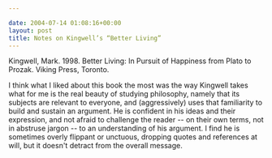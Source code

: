 ```yaml
---

date: 2004-07-14 01:08:16+00:00
layout: post
title: Notes on Kingwell’s “Better Living”
---
```


Kingwell, Mark.  1998.  Better Living: In Pursuit of Happiness from Plato to Prozak.  Viking Press, Toronto.



I think what I liked about this book the most was the way Kingwell takes what for me is the real beauty of studying philosophy, namely that its subjects are relevant to everyone, and (aggressively) uses that familiarity to build and sustain an argument.   He is confident in his ideas and their expression, and not afraid to challenge the reader -- on their own terms, not in abstruse jargon -- to an understanding of his argument.  I find he is sometimes overly flippant or unctuous, dropping quotes and references at will, but it doesn't detract from the overall message.

